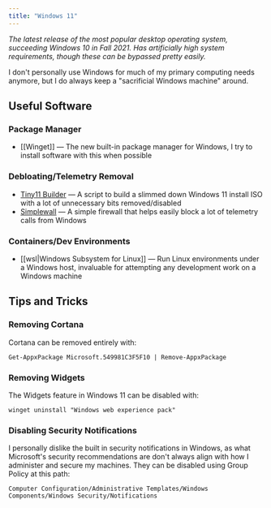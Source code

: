 ```yaml
---
title: "Windows 11"
---
```


*The latest release of the most popular desktop operating system, succeeding Windows 10 in Fall 2021. Has artificially high system requirements, though these can be bypassed pretty easily.*

I don't personally use Windows for much of my primary computing needs anymore, but I do always keep a "sacrificial Windows machine" around.

## Useful Software

### Package Manager

- [[Winget]] — The new built-in package manager for Windows, I try to install software with this when possible

### Debloating/Telemetry Removal

- [Tiny11 Builder](https://github.com/ntdevlabs/tiny11builder) — A script to build a slimmed down Windows 11 install ISO with a lot of unnecessary bits removed/disabled
- [Simplewall](https://www.henrypp.org/product/simplewall) — A simple firewall that helps easily block a lot of telemetry calls from Windows

### Containers/Dev Environments

- [[wsl|Windows Subsystem for Linux]] — Run Linux environments under a Windows host, invaluable for attempting any development work on a Windows machine

## Tips and Tricks

### Removing Cortana

Cortana can be removed entirely with:

```
Get-AppxPackage Microsoft.549981C3F5F10 | Remove-AppxPackage
```

### Removing Widgets

The Widgets feature in Windows 11 can be disabled with:

```
winget uninstall "Windows web experience pack"
```

### Disabling Security Notifications

I personally dislike the built in security notifications in Windows, as what Microsoft's security recommendations are don't always align with how I administer and secure my machines. They can be disabled using Group Policy at this path:

```
Computer Configuration/Administrative Templates/Windows Components/Windows Security/Notifications
```